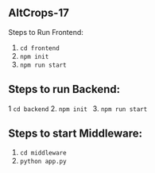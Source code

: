 ## AltCrops-17
Steps to Run Frontend:
1. ```cd frontend```
2. ```npm init```
3. ```npm run start```

## Steps to run Backend:
1  ```cd backend```
2. ```npm init ```
3. ```npm run start ```

## Steps to start Middleware:
1. ```cd middleware```
2. ```python app.py```

